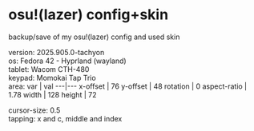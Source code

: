 # osu!(lazer) config+skin
 backup/save of my osu!(lazer) config and used skin
 
 version: 2025.905.0-tachyon  
 os: Fedora 42 - Hyprland (wayland)  
 tablet: Wacom CTH-480  
 keypad: Momokai Tap Trio  
 area:
 var | val
 ---|---
 x-offset | 76
 y-offset | 48
 rotation | 0
 aspect-ratio | 1.78
 width | 128
 height | 72

 cursor-size: 0.5  
 tapping: x and c, middle and index  
